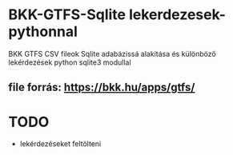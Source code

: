 # BKK-GTFS-Sqlite lekerdezesek-pythonnal
BKK GTFS CSV fileok Sqlite adabázissá alakítása és különböző lekérdezések python sqlite3 modullal

## file forrás: https://bkk.hu/apps/gtfs/

# TODO
* lekérdezéseket feltölteni
